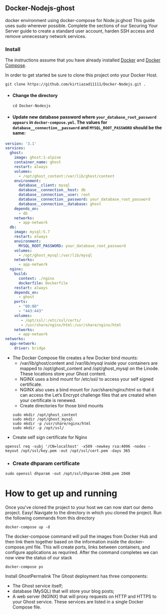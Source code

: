 ## Docker-Nodejs-ghost
docker environment using docker-compose for Node.js:ghost
This guide uses sudo wherever possible. Complete the sections of our Securing Your Server guide to create a standard user account, harden SSH access and remove unnecessary network services.
### Install
The instructions assume that you have already installed [Docker](https://docs.docker.com/installation/) and [Docker Compose](https://docs.docker.com/compose/install/). 

In order to get started be sure to clone this project onto your Docker Host.
    
    git clone https://github.com/kirtiazad11111/Docker-Nodejs.git .
* #### Change the directory 

      cd Docker-Nodesjs
  
* #### Update new database password where `your_database_root_password appears` in `docker-compose.yml`. The values for `database__connection__password` and `MYSQL_ROOT_PASSWORD` should be the same:
``` yaml
version: '3.1'
services:
  ghost:
    image: ghost:1-alpine
    container_name: ghost
    restart: always
    volumes:
      - /opt/ghost_content:/var/lib/ghost/content
    environment:
      database__client: mysql
      database__connection__host: db
      database__connection__user: root
      database__connection__password: your_database_root_password
      database__connection__database: ghost
    depends_on:
      - db
    networks:
      - app-network
  db:
    image: mysql:5.7
    restart: always
    environment:
      MYSQL_ROOT_PASSWORD: your_database_root_password
    volumes:
      - /opt/ghost_mysql:/var/lib/mysql
    networks:
      - app-network
  nginx:
    build:
      context: ./nginx
      dockerfile: Dockerfile
    restart: always
    depends_on:
      - ghost
    ports:
      - "80:80"
      - "443:443"
    volumes:
       - /opt/ssl/:/etc/ssl/certs/
       - /usr/share/nginx/html:/usr/share/nginx/html
    networks:
      - app-network
networks:
  app-network:
    driver: bridge
  ```
* The Docker Compose file creates a few Docker bind mounts:
    * /var/lib/ghost/content and /var/lib/mysql inside your containers are mapped to /opt/ghost_content and /opt/ghost_mysql on the           Linode. These locations store your Ghost content.
    * NGINX uses a bind mount for /etc/ssl/ to access your self signed certificate.
    * NGINX also uses a bind mount for /usr/share/nginx/html so that it can access the Let’s Encrypt challenge files that are created when your certificate is renewed.
    * Create directories for those bind mounts
    ```
    sudo mkdir /opt/ghost_content
    sudo mkdir /opt/ghost_mysql
    sudo mkdir -p /usr/share/nginx/html
    sudo mkdir -p /opt/ssl/
    ```
* Create self sign certificate for Nginx 
```
openssl req -subj '/CN=localhost' -x509 -newkey rsa:4096 -nodes -keyout /opt/ssl/key.pem -out /opt/ssl/cert.pem -days 365
```
* ### Create dhparam certificate 
```
sudo openssl dhparam -out /opt/ssl/dhparam-2048.pem 2048
````
# How to get up and running
Once you've cloned the project to your host we can now start our demo project. Easy! Navigate to the directory in which you cloned the project. Run the following commands from this directory 
    

    docker-compose up -d

The  docker-compose command will pull the images from Docker Hub and then link them together based on the information inside the docker-compose.yml file. This will create ports, links between containers, and configure applications as requrired. After the command completes we can now view the status of our stack

    docker-compose ps

Install GhostPermalink
The Ghost deployment has three components:

* The Ghost service itself;
* database (MySQL) that will store your blog posts;
* A web server (NGINX) that will proxy requests on HTTP and HTTPS to your Ghost service.
These services are listed in a single Docker Compose file.

